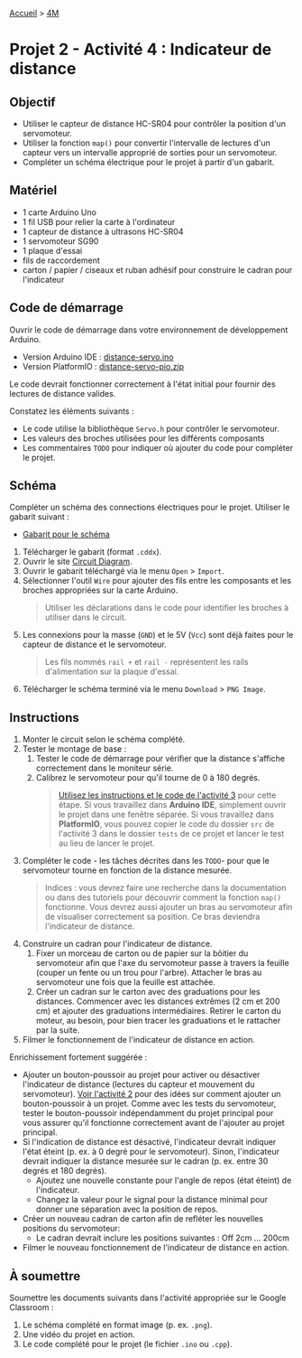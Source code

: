 [Accueil](./index.md) > [4M](./acceuil4M.md#projet-2--circuits-électroniques-et-programmation)

# Projet 2 - Activité 4 : Indicateur de distance

## Objectif

- Utiliser le capteur de distance HC-SR04 pour contrôler la position d'un servomoteur.
- Utiliser la fonction `map()` pour convertir l'intervalle de lectures d'un capteur vers un intervalle approprié de sorties pour un servomoteur.
- Compléter un schéma électrique pour le projet à partir d'un gabarit.

## Matériel

- 1 carte Arduino Uno
- 1 fil USB pour relier la carte à l'ordinateur
- 1 capteur de distance à ultrasons HC-SR04
- 1 servomoteur SG90
- 1 plaque d'essai
- fils de raccordement
- carton / papier / ciseaux et ruban adhésif pour construire le cadran pour l'indicateur

## Code de démarrage

Ouvrir le code de démarrage dans votre environnement de développement Arduino.

- Version Arduino IDE : [distance-servo.ino](./code/arduinoide/distance-servo.ino)
- Version PlatformIO : [distance-servo-pio.zip](./code/platformio/distance-servo-pio.zip)

Le code devrait fonctionner correctement à l'état initial pour fournir des lectures de distance valides.

Constatez les éléments suivants :

- Le code utilise la bibliothèque `Servo.h` pour contrôler le servomoteur.
- Les valeurs des broches utilisées pour les différents composants
- Les commentaires `TODO` pour indiquer où ajouter du code pour compléter le projet.

## Schéma

Compléter un schéma des connections électriques pour le projet. Utiliser le gabarit suivant :

- [Gabarit pour le schéma](./images/p2/distance-servo.cddx)

1. Télécharger le gabarit (format `.cddx`).
1. Ouvrir le site [Circuit Diagram](https://www.circuit-diagram.org/).
1. Ouvrir le gabarit téléchargé via le menu `Open` > `Import`.
1. Sélectionner l'outil `Wire` pour ajouter des fils entre les composants et les broches appropriées sur la carte Arduino.
   > Utiliser les déclarations dans le code pour identifier les broches à utiliser dans le circuit.
1. Les connexions pour la masse (`GND`) et le 5V (`Vcc`) sont déjà faites pour le capteur de distance et le servomoteur.
   > Les fils nommés `rail +` et `rail -` représentent les rails d'alimentation sur la plaque d'essai.
1. Télécharger le schéma terminé via le menu `Download` > `PNG Image`.

## Instructions

1. Monter le circuit selon le schéma complété.
1. Tester le montage de base :
   1. Tester le code de démarrage pour vérifier que la distance s'affiche correctement dans le moniteur série.
   1. Calibrez le servomoteur pour qu'il tourne de 0 à 180 degrés.
      > [Utilisez les instructions et le code de l'activité 3](p2-4m_act3.md) pour cette étape. Si vous travaillez dans **Arduino IDE**, simplement ouvrir le projet dans une fenêtre séparée. Si vous travaillez dans **PlatformIO**, vous pouvez copier le code du dossier `src` de l'activité 3 dans le dossier `tests` de ce projet et lancer le test au lieu de lancer le projet.
1. Compléter le code - les tâches décrites dans les `TODO`- pour que le servomoteur tourne en fonction de la distance mesurée.
   > Indices : vous devrez faire une recherche dans la documentation ou dans des tutoriels pour découvrir comment la fonction `map()` fonctionne. Vous devrez aussi ajouter un bras au servomoteur afin de visualiser correctement sa position. Ce bras deviendra l'indicateur de distance.
1. Construire un cadran pour l'indicateur de distance.
   1. Fixer un morceau de carton ou de papier sur la bôitier du servomoteur afin que l'axe du servomoteur passe à travers la feuille (couper un fente ou un trou pour l'arbre). Attacher le bras au servomoteur une fois que la feuille est attachée.
   1. Créer un cadran sur le carton avec des graduations pour les distances. Commencer avec les distances extrêmes (2 cm et 200 cm) et ajouter des graduations intermédiaires. Retirer le carton du moteur, au besoin, pour bien tracer les graduations et le rattacher par la suite.
1. Filmer le fonctionnement de l'indicateur de distance en action.

Enrichissement fortement suggérée :

- Ajouter un bouton-poussoir au projet pour activer ou désactiver l'indicateur de distance (lectures du capteur et mouvement du servomoteur). [Voir l'activité 2](p2-4m_act2.md) pour des idées sur comment ajouter un bouton-poussoir à un projet. Comme avec les tests du servomoteur, tester le bouton-poussoir indépendamment du projet principal pour vous assurer qu'il fonctionne correctement avant de l'ajouter au projet principal.
- Si l'indication de distance est désactivé, l'indicateur devrait indiquer l'état éteint (p. ex. à 0 degré pour le servomoteur). Sinon, l'indicateur devrait indiquer la distance mesurée sur le cadran (p. ex. entre 30 degrés et 180 degrés).
  - Ajoutez une nouvelle constante pour l'angle de repos (état éteint) de l'indicateur.
  - Changez la valeur pour le signal pour la distance minimal pour donner une séparation avec la position de repos.
- Créer un nouveau cadran de carton afin de refléter les nouvelles positions du servomoteur:
  - Le cadran devrait inclure les positions suivantes : Off 2cm ... 200cm
- Filmer le nouveau fonctionnement de l'indicateur de distance en action.

## À soumettre

Soumettre les documents suivants dans l'activité appropriée sur le Google Classroom :

1. Le schéma complété en format image (p. ex. `.png`).
1. Une vidéo du projet en action.
1. Le code complété pour le projet (le fichier `.ino` ou `.cpp`).
